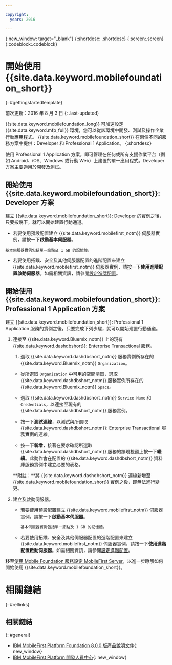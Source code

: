 ```yaml
---

copyright:
  years: 2016

---
```


{:new_window: target="_blank"}
{:shortdesc: .shortdesc}
{:screen:.screen}
{:codeblock:.codeblock}

# 開始使用 {{site.data.keyword.mobilefoundation_short}}
{: #gettingstartedtemplate}

前次更新：2016 年 8 月 3 日
{: .last-updated}

{{site.data.keyword.mobilefoundation_long}} 可加速設定 {{site.data.keyword.mfp_full}} 環境，您可以從該環境中開發、測試及操作企業行動應用程式。
{{site.data.keyword.mobilefoundation_short}} 在兩個不同的服務方案中提供：Developer 和 Professional 1 Application。
{:shortdesc}

<!-- The Professional 1 Application plan allows the {{site.data.keyword.mobilefoundation_short}} server to be deployed on a scalable container group.--> 使用 Professional 1 Application 方案，即可管理在任何或所有支援作業平台（例如 Android、iOS、Windows 或行動 Web）上建置的單一應用程式。Developer 方案<!-- does not support {{site.data.keyword.mobilefoundation_short}} deployment on a container group with more than 1 node. This plan -->主要適用於開發及測試。

## 開始使用 {{site.data.keyword.mobilefoundation_short}}: Developer 方案

建立 {{site.data.keyword.mobilefoundation_short}}: Developer 的實例之後，只要按幾下，就可以開始建置行動通道。

*	若要使用預設配置建立 {{site.data.keyword.mobilefirst_notm}} 伺服器實例，請按一下**啟動基本伺服器**。

  `基本伺服器實例包括單一節點及 1 GB 的記憶體。`

* 若要使用拓蹼、安全及其他伺服器配置的進階配置來建立 {{site.data.keyword.mobilefirst_notm}} 伺服器實例，請按一下**使用進階配置啟動伺服器**。如需相關資訊，請參閱[設定進階配置](c_using_mfs_p1.html#using_mfs_advanced_p1)。

## 開始使用 {{site.data.keyword.mobilefoundation_short}}: Professional 1 Application 方案

建立 {{site.data.keyword.mobilefoundation_short}}: Professional 1 Application 服務的實例之後，只要完成下列步驟，就可以開始建置行動通道。

1.  連接至 {{site.data.keyword.Bluemix_notm}} 上的現有 {{site.data.keyword.dashdbshort}}: Enterprise Transactional 服務。

    1.  選取 {{site.data.keyword.dashdbshort_notm}} 服務實例所存在的 {{site.data.keyword.Bluemix_notm}} `Organization`。

    + 從所選取 `Organization` 中可用的空間清單，選取 {{site.data.keyword.dashdbshort_notm}} 服務實例所存在的 {{site.data.keyword.Bluemix_notm}} `Space`。

    + 選取 {{site.data.keyword.dashdbshort_notm}} `Service Name` 和 `Credentials`，以連接至現有的 {{site.data.keyword.dashdbshort_notm}} 服務實例。

    + 按一下**測試連線**，以測試與所選取 {{site.data.keyword.dashdbshort_notm}}: Enterprise Transactional 服務實例的連線。

    + 按一下**新增**，接著在要求確認所選取 {{site.data.keyword.dashdbshort_notm}} 服務的蹦現視窗上按一下**繼續**。此動作會在配置的 {{site.data.keyword.dashdbshort_notm}} 資料庫服務實例中建立必要的表格。

    **附註：**將 {{site.data.keyword.dashdbshort_notm}} 連線新增至 {{site.data.keyword.mobilefoundation_short}} 實例之後，即無法進行變更。

2.  建立及啟動伺服器。

    * 若要使用預設配置建立 {{site.data.keyword.mobilefirst_notm}} 伺服器實例，請按一下**啟動基本伺服器**。

      `基本伺服器實例包括單一節點及 1 GB 的記憶體。`

    * 若要使用拓蹼、安全及其他伺服器配置的進階配置來建立 {{site.data.keyword.mobilefirst_notm}} 伺服器實例，請按一下**使用進階配置啟動伺服器**。如需相關資訊，請參閱[設定進階配置](c_using_mfs_p2.html#using_mfs_advanced_p2)。

移至[使用 Mobile Foundation 服務設定 MobileFirst Server<!-- on IBM Containers-->](https://mobilefirstplatform.ibmcloud.com/tutorials/en/foundation/8.0/ibm-containers/using-mobile-foundation/)，以進一步瞭解如何開始使用 {{site.data.keyword.mobilefoundation_short}}。


# 相關鏈結
{: #rellinks}

## 相關鏈結
{: #general}

*	[IBM MobileFirst Platform Foundation 8.0.0 版產品說明文件](https://www.ibm.com/support/knowledgecenter/SSHS8R_8.0.0/wl_welcome.html){: new_window}
*	[IBM MobileFirst Platform 開發人員中心](https://mobilefirstplatform.ibmcloud.com){: new_window}
